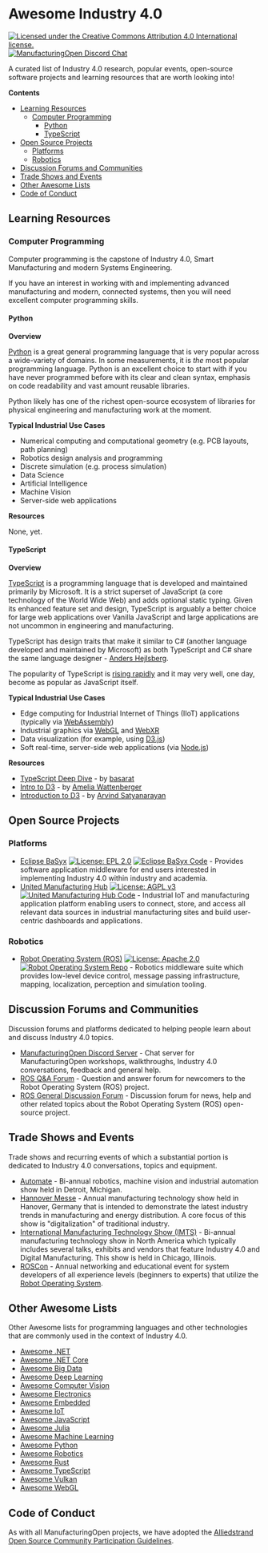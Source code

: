 # Awesome Industry 4.0

<a href="https://creativecommons.org/licenses/by/4.0/">
    <img src="https://img.shields.io/github/license/MfgOpen/awesome-industry4.0.svg" alt="Licensed under the Creative Commons Attribution 4.0 International license." />
</a>
<a href="https://discord.gg/ssvcVNJ">
    <img src="https://img.shields.io/discord/677517706940907521.svg" alt="ManufacturingOpen Discord Chat" />
</a>

A curated list of Industry 4.0 research, popular events, open-source software projects and learning resources that are worth looking into!

<!-- START doctoc generated TOC please keep comment here to allow auto update -->
<!-- DON'T EDIT THIS SECTION, INSTEAD RE-RUN doctoc TO UPDATE -->
**Contents**

- [Learning Resources](#learning-resources)
  - [Computer Programming](#computer-programming)
    - [Python](#python)
    - [TypeScript](#typescript)
- [Open Source Projects](#open-source-projects)
  - [Platforms](#platforms)
  - [Robotics](#robotics)
- [Discussion Forums and Communities](#discussion-forums-and-communities)
- [Trade Shows and Events](#trade-shows-and-events)
- [Other Awesome Lists](#other-awesome-lists)
- [Code of Conduct](#code-of-conduct)

<!-- END doctoc generated TOC please keep comment here to allow auto update -->

## Learning Resources

### Computer Programming

Computer programming is the capstone of Industry 4.0, Smart Manufacturing and modern Systems Engineering.

If you have an interest in working with and implementing advanced manufacturing and modern, connected systems, then you will need excellent computer programming skills.

#### Python

**Overview**

[Python](https://www.python.org/) is a great general programming language that is very popular across a wide-variety of
domains. In some measurements, it is _the_ most popular programming language. Python is an excellent choice to start
with if you have never programmed before with its clear and clean syntax, emphasis on code readability and vast amount
reusable libraries.

Python likely has one of the richest open-source ecosystem of libraries for physical engineering and manufacturing work
at the moment.

**Typical Industrial Use Cases**

* Numerical computing and computational geometry (e.g. PCB layouts, path planning)
* Robotics design analysis and programming
* Discrete simulation (e.g. process simulation)
* Data Science
* Artificial Intelligence
* Machine Vision
* Server-side web applications

**Resources**

None, yet.

#### TypeScript

**Overview**

[TypeScript](https://www.typescriptlang.org/) is a programming language that is developed and maintained primarily by
Microsoft. It is a strict superset of JavaScript (a core technology of the World Wide Web) and adds optional static
typing. Given its enhanced feature set and design, TypeScript is arguably a better choice for large web applications
over Vanilla JavaScript and large applications are not uncommon in engineering and manufacturing.

TypeScript has design traits that make it similar to C# (another language developed and maintained by Microsoft) as both
TypeScript and C# share the same language designer - [Anders Hejlsberg](https://en.wikipedia.org/wiki/Anders_Hejlsberg).

The popularity of TypeScript is
[rising rapidly](https://www.techrepublic.com/article/10-most-popular-programming-languages-rise-of-typescript/) and it
may very well, one day, become as popular as JavaScript itself.

**Typical Industrial Use Cases**

* Edge computing for Industrial Internet of Things (IIoT) applications (typically via [WebAssembly](https://webassembly.org/))
* Industrial graphics via [WebGL](https://developer.mozilla.org/en-US/docs/Web/API/WebGL_API) and [WebXR](https://blog.mozvr.com/tag/webxr/)
* Data visualization (for example, using [D3.js](https://d3js.org/))
* Soft real-time, server-side web applications (via [Node.js](https://nodejs.org/en/))

**Resources**

* [TypeScript Deep Dive](https://basarat.gitbook.io/typescript/) - by [basarat](https://twitter.com/basarat)
* [Intro to D3](https://wattenberger.com/blog/d3#intro) - by [Amelia Wattenberger](https://twitter.com/wattenberger)
* [Introduction to D3](https://observablehq.com/@mitvis/introduction-to-d3) - by [Arvind Satyanarayan](https://twitter.com/arvindsatya1)

## Open Source Projects

### Platforms

* [Eclipse BaSyx](https://www.eclipse.org/basyx/) [![License: EPL 2.0](https://img.shields.io/badge/License-EPL%202.0-brightgreen.svg)](https://spdx.org/licenses/EPL-2.0.html) [![Eclipse BaSyx Code](https://img.shields.io/badge/Link%20to-Code-red)](https://git.eclipse.org/r/plugins/gitiles/basyx/basyx) - Provides software application middleware for end users interested in implementing Industry 4.0 within industry and academia.
* [United Manufacturing Hub](https://www.umh.app/) [![License: AGPL v3](https://img.shields.io/badge/License-AGPL%20v3-blue.svg)](https://www.gnu.org/licenses/agpl-3.0) [![United Manufacturing Hub Code](https://img.shields.io/badge/Link%20to-Code-red)](https://github.com/united-manufacturing-hub/united-manufacturing-hub) - Industrial IoT and manufacturing application platform enabling users to connect, store, and access all relevant data sources in industrial manufacturing sites and build user-centric dashboards and applications.

### Robotics

* [Robot Operating System (ROS)](https://www.ros.org/) [![License: Apache 2.0](https://img.shields.io/badge/License-Apache%202.0-yellow.svg)](https://www.apache.org/licenses/LICENSE-2.0) [![Robot Operating System Repo](https://img.shields.io/badge/Link%20to-Code-red)](https://github.com/ros2) - Robotics middleware suite which provides low-level device control, message passing infrastructure, mapping, localization, perception and simulation tooling.

## Discussion Forums and Communities

Discussion forums and platforms dedicated to helping people learn about and discuss Industry 4.0 topics.

* [ManufacturingOpen Discord Server](https://discord.gg/ssvcVNJ) - Chat server for ManufacturingOpen workshops, walkthroughs, Industry 4.0 conversations, feedback and general help.
* [ROS Q&A Forum](https://answers.ros.org/questions/) - Question and answer forum for newcomers to the Robot Operating System (ROS) project.
* [ROS General Discussion Forum](https://discourse.ros.org/) - Discussion forum for news, help and other related topics about the Robot Operating System (ROS) open-source project.

## Trade Shows and Events

Trade shows and recurring events of which a substantial portion is
dedicated to Industry 4.0 conversations, topics and equipment.

* [Automate](https://www.automateshow.com/) - Bi-annual robotics, machine vision and industrial automation show held in Detroit, Michigan.
* [Hannover Messe](https://www.hannovermesse.de/en/) - Annual manufacturing technology show held in Hanover, Germany that is intended to demonstrate the latest industry trends in manufacturing and energy distribution. A core focus of this show is "digitalization" of traditional industry.
* [International Manufacturing Technology Show (IMTS)](https://www.imts.com/) - Bi-annual manufacturing technology show in North America which typically includes several talks, exhibits and vendors that feature Industry 4.0 and Digital Manufacturing. This show is held in Chicago, Illinois.
* [ROSCon](https://roscon.ros.org/) - Annual networking and educational event for system developers of all experience levels (beginners to experts) that utilize the [Robot Operating System](https://www.ros.org/).

## Other Awesome Lists

Other Awesome lists for programming languages and other technologies that are commonly
used in the context of Industry 4.0.

* [Awesome .NET](https://github.com/quozd/awesome-dotnet)
* [Awesome .NET Core](https://github.com/thangchung/awesome-dotnet-core)
* [Awesome Big Data](https://github.com/onurakpolat/awesome-bigdata)
* [Awesome Deep Learning](https://github.com/ChristosChristofidis/awesome-deep-learning)
* [Awesome Computer Vision](https://github.com/jbhuang0604/awesome-computer-vision)
* [Awesome Electronics](https://github.com/kitspace/awesome-electronics)
* [Awesome Embedded](https://github.com/nhivp/Awesome-Embedded)
* [Awesome IoT](https://github.com/phodal/awesome-iot)
* [Awesome JavaScript](https://github.com/sorrycc/awesome-javascript)
* [Awesome Julia](https://github.com/svaksha/Julia.jl)
* [Awesome Machine Learning](https://github.com/josephmisiti/awesome-machine-learning)
* [Awesome Python](https://github.com/vinta/awesome-python)
* [Awesome Robotics](https://github.com/kiloreux/awesome-robotics)
* [Awesome Rust](https://github.com/rust-unofficial/awesome-rust)
* [Awesome TypeScript](https://github.com/dzharii/awesome-typescript)
* [Awesome Vulkan](https://github.com/vinjn/awesome-vulkan)
* [Awesome WebGL](https://github.com/sjfricke/awesome-webgl)

## Code of Conduct

As with all ManufacturingOpen projects, we have adopted the [Alliedstrand Open Source Community Participation Guidelines](https://github.com/Alliedstrand/os-community-guidelines).

[cc-by]: http://creativecommons.org/licenses/by/4.0/
[cc-by-shield]: https://img.shields.io/badge/License-CC%20BY%204.0-lightgrey.svg